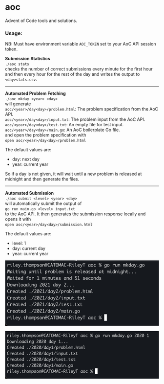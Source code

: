 # aoc
Advent of Code tools and solutions.

### **Usage:**
NB: Must have environment variable `AOC_TOKEN` set to your AoC API session token.

**Submission Statistics**\
`./aoc stats `\
checks the number of correct submissions every minute for the first hour and then every hour for the rest of the day and writes the output to `<day>stats.csv`.

---

**Automated Problem Fetching**\
`./aoc mkday <year> <day>`\
will generate\
`aoc/<year>/day<day>/problem.html`: The problem specification from the AoC API.\
`aoc/<year>/day<day>/input.txt`: The problem input from the AoC API.\
`aoc/<year>/day<day>/test.txt`: An empty file for test input.\
`aoc/<year>/day<day>/main.go`: An AoC boilerplate Go file.\
and open the problem specification with\
`open aoc/<year>/day<day>/problem.html`

The default values are:
- day:   next day
- year:  current year

So if a day is not given, it will wait until a new problem is released at midnight and then generate the files.

---

**Automated Submission**\
`./aoc submit <level> <year> <day>`\
will automatically submit the output of\
`go run main.go <level> input.txt`\
to the AoC API. It then generates the submission response locally and opens it with\
`open aoc/<year>/day<day>/submission.html`

The default values are:
- level: 1
- day:   current day
- year:  current year

![midnight](imgs/midnight.png)

![output](imgs/output.png)
